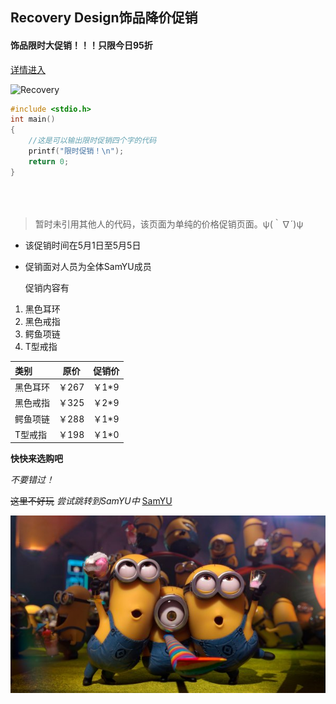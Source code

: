 ## Recovery Design饰品降价促销

#### 		饰品限时大促销！！！只限今日95折

[详情进入](https://cn.pinkoi.com/store/recovery-design/)

<img src="https://cdn01.pinkoichina.com/store/recovery-design/banner/141/1200x245.jpg" alt="Recovery"  />

```c
#include <stdio.h>
int main()
{
    //这是可以输出限时促销四个字的代码
	printf("限时促销！\n");
	return 0;
}





```

> 暂时未引用其他人的代码，该页面为单纯的价格促销页面。ψ(｀∇´)ψ

- 该促销时间在5月1日至5月5日

- 促销面对人员为全体SamYU成员

  促销内容有

1. 黑色耳环
2. 黑色戒指
3. 鳄鱼项链
4. T型戒指

| 类别     | 原价  | 促销价 |
| :------- | ----- | ------ |
| 黑色耳环 | ￥267 | ￥1*9  |
| 黑色戒指 | ￥325 | ￥2*9  |
| 鳄鱼项链 | ￥288 | ￥1*9  |
| T型戒指  | ￥198 | ￥1*0  |

**快快来选购吧**

*不要错过！*

~~这里不好玩~~
*尝试跳转到SamYU中*
[SamYU](https://github.com/Yu-Simon/The_real/blob/main/SamYu.md)

![小黄人](https://github.com/Yu-Simon/The_real/blob/main/6a63f6246b600c334c3e91cb1e4c510fd9f9a16a.jpg)
